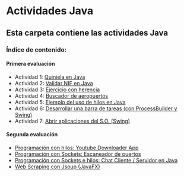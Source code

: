 # Actividades Java

## Esta carpeta contiene las actividades Java

### Índice de contenido:

#### Primera evaluación

- Actividad 1: [Quiniela en Java](https://github.com/sergiosabater/PSP/blob/master/Actividades%20Java/Quiniela/Quiniela.java)
- Actividad 2: [Validar NIF en Java](https://github.com/sergiosabater/PSP/blob/master/Actividades%20Java/ValidarNIF/ValidarNIF.java)
- Actividad 3: [Ejercicio con herencia](https://github.com/sergiosabater/PSP/tree/master/Actividades%20Java/EjercicioConHerencia)
- Actividad 4: [Buscador de aeropuertos](https://github.com/sergiosabater/PSP/tree/master/Actividades%20Java/BuscadorAeropuertos)
- Actividad 5: [Ejemplo del uso de hilos en Java](https://github.com/sergiosabater/PSP/tree/master/Actividades%20Java/EjemploHilos)
- Actividad 6: [Desarrollar una barra de tareas (con ProcessBuilder y Swing)](https://github.com/sergiosabater/PSP/tree/master/Actividades%20Java/BarraTareas)
- Actividad 7: [Abrir aplicaciones del S.O. (Swing)](https://github.com/sergiosabater/PSP/tree/master/Actividades%20Java/AbrirAplicacionesSO)

#### Segunda evaluación

- [Programación con hilos: Youtube Downloader App](https://github.com/sergiosabater/PSP/tree/master/Actividades%20Java/YouTubeDownloader)
- [Programación con Sockets: Escaneador de puertos](https://github.com/sergiosabater/PSP/tree/master/Actividades%20Java/YouTubeDownloader)
- [Programación con Sockets e hilos: Chat Cliente / Servidor en Java](https://github.com/sergiosabater/PSP/tree/master/Actividades%20Java/YouTubeDownloader)
- [Web Scraping con Jsoup (JavaFX)](https://github.com/sergiosabater/PSP/tree/master/Actividades%20Java/WebScrapingJsoup)


